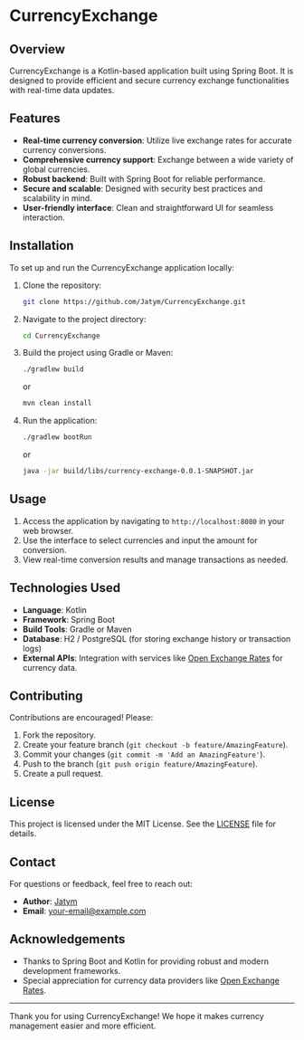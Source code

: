 # CurrencyExchange

## Overview
CurrencyExchange is a Kotlin-based application built using Spring Boot. It is designed to provide efficient and secure currency exchange functionalities with real-time data updates.

## Features
- **Real-time currency conversion**: Utilize live exchange rates for accurate currency conversions.
- **Comprehensive currency support**: Exchange between a wide variety of global currencies.
- **Robust backend**: Built with Spring Boot for reliable performance.
- **Secure and scalable**: Designed with security best practices and scalability in mind.
- **User-friendly interface**: Clean and straightforward UI for seamless interaction.

## Installation

To set up and run the CurrencyExchange application locally:

1. Clone the repository:
    ```bash
    git clone https://github.com/Jatym/CurrencyExchange.git
    ```

2. Navigate to the project directory:
    ```bash
    cd CurrencyExchange
    ```

3. Build the project using Gradle or Maven:
    ```bash
    ./gradlew build
    ```
   or
    ```bash
    mvn clean install
    ```

4. Run the application:
    ```bash
    ./gradlew bootRun
    ```
   or
    ```bash
    java -jar build/libs/currency-exchange-0.0.1-SNAPSHOT.jar
    ```

## Usage

1. Access the application by navigating to `http://localhost:8080` in your web browser.
2. Use the interface to select currencies and input the amount for conversion.
3. View real-time conversion results and manage transactions as needed.

## Technologies Used
- **Language**: Kotlin
- **Framework**: Spring Boot
- **Build Tools**: Gradle or Maven
- **Database**: H2 / PostgreSQL (for storing exchange history or transaction logs)
- **External APIs**: Integration with services like [Open Exchange Rates](https://openexchangerates.org/) for currency data.

## Contributing
Contributions are encouraged! Please:

1. Fork the repository.
2. Create your feature branch (`git checkout -b feature/AmazingFeature`).
3. Commit your changes (`git commit -m 'Add an AmazingFeature'`).
4. Push to the branch (`git push origin feature/AmazingFeature`).
5. Create a pull request.

## License
This project is licensed under the MIT License. See the [LICENSE](LICENSE) file for details.

## Contact
For questions or feedback, feel free to reach out:

- **Author**: [Jatym](https://github.com/Jatym)
- **Email**: your-email@example.com

## Acknowledgements
- Thanks to Spring Boot and Kotlin for providing robust and modern development frameworks.
- Special appreciation for currency data providers like [Open Exchange Rates](https://openexchangerates.org/).

---

Thank you for using CurrencyExchange! We hope it makes currency management easier and more efficient.